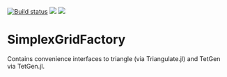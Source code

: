 [![Build status](https://github.com/j-fu/SimplexGridFactory.jl/workflows/CI/badge.svg)](https://github.com/j-fu/SimplexGridFactory.jl/actions)
[![](https://img.shields.io/badge/docs-stable-blue.svg)](https://j-fu.github.io/SimplexGridFactory.jl/stable)
[![](https://img.shields.io/badge/docs-dev-blue.svg)](https://j-fu.github.io/SimplexGridFactory.jl/dev)


SimplexGridFactory
==================

Contains convenience interfaces to triangle (via Triangulate.jl)  and TetGen via TetGen.jl.

